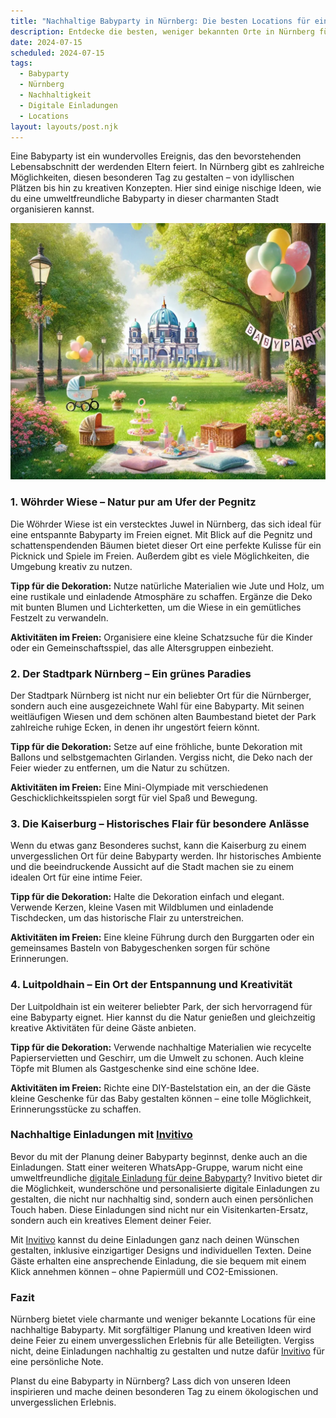 ```yaml
---
title: "Nachhaltige Babyparty in Nürnberg: Die besten Locations für einen unvergesslichen Tag"
description: Entdecke die besten, weniger bekannten Orte in Nürnberg für eine nachhaltige Babyparty, inklusive Tipps für digitale Einladungen und umweltfreundliche Dekoration.
date: 2024-07-15
scheduled: 2024-07-15
tags:
  - Babyparty
  - Nürnberg
  - Nachhaltigkeit
  - Digitale Einladungen
  - Locations
layout: layouts/post.njk
---
```


Eine Babyparty ist ein wundervolles Ereignis, das den bevorstehenden Lebensabschnitt der werdenden Eltern feiert. In Nürnberg gibt es zahlreiche Möglichkeiten, diesen besonderen Tag zu gestalten – von idyllischen Plätzen bis hin zu kreativen Konzepten. Hier sind einige nischige Ideen, wie du eine umweltfreundliche Babyparty in dieser charmanten Stadt organisieren kannst.

![Babyparty im Park](/img/picnic-park.webp)

### 1. **Wöhrder Wiese – Natur pur am Ufer der Pegnitz**

Die Wöhrder Wiese ist ein verstecktes Juwel in Nürnberg, das sich ideal für eine entspannte Babyparty im Freien eignet. Mit Blick auf die Pegnitz und schattenspendenden Bäumen bietet dieser Ort eine perfekte Kulisse für ein Picknick und Spiele im Freien. Außerdem gibt es viele Möglichkeiten, die Umgebung kreativ zu nutzen.

**Tipp für die Dekoration:** Nutze natürliche Materialien wie Jute und Holz, um eine rustikale und einladende Atmosphäre zu schaffen. Ergänze die Deko mit bunten Blumen und Lichterketten, um die Wiese in ein gemütliches Festzelt zu verwandeln.

**Aktivitäten im Freien:** Organisiere eine kleine Schatzsuche für die Kinder oder ein Gemeinschaftsspiel, das alle Altersgruppen einbezieht.

### 2. **Der Stadtpark Nürnberg – Ein grünes Paradies**

Der Stadtpark Nürnberg ist nicht nur ein beliebter Ort für die Nürnberger, sondern auch eine ausgezeichnete Wahl für eine Babyparty. Mit seinen weitläufigen Wiesen und dem schönen alten Baumbestand bietet der Park zahlreiche ruhige Ecken, in denen ihr ungestört feiern könnt.

**Tipp für die Dekoration:** Setze auf eine fröhliche, bunte Dekoration mit Ballons und selbstgemachten Girlanden. Vergiss nicht, die Deko nach der Feier wieder zu entfernen, um die Natur zu schützen.

**Aktivitäten im Freien:** Eine Mini-Olympiade mit verschiedenen Geschicklichkeitsspielen sorgt für viel Spaß und Bewegung.

### 3. **Die Kaiserburg – Historisches Flair für besondere Anlässe**

Wenn du etwas ganz Besonderes suchst, kann die Kaiserburg zu einem unvergesslichen Ort für deine Babyparty werden. Ihr historisches Ambiente und die beeindruckende Aussicht auf die Stadt machen sie zu einem idealen Ort für eine intime Feier. 

**Tipp für die Dekoration:** Halte die Dekoration einfach und elegant. Verwende Kerzen, kleine Vasen mit Wildblumen und einladende Tischdecken, um das historische Flair zu unterstreichen.

**Aktivitäten im Freien:** Eine kleine Führung durch den Burggarten oder ein gemeinsames Basteln von Babygeschenken sorgen für schöne Erinnerungen.

### 4. **Luitpoldhain – Ein Ort der Entspannung und Kreativität**

Der Luitpoldhain ist ein weiterer beliebter Park, der sich hervorragend für eine Babyparty eignet. Hier kannst du die Natur genießen und gleichzeitig kreative Aktivitäten für deine Gäste anbieten.

**Tipp für die Dekoration:** Verwende nachhaltige Materialien wie recycelte Papierservietten und Geschirr, um die Umwelt zu schonen. Auch kleine Töpfe mit Blumen als Gastgeschenke sind eine schöne Idee.

**Aktivitäten im Freien:** Richte eine DIY-Bastelstation ein, an der die Gäste kleine Geschenke für das Baby gestalten können – eine tolle Möglichkeit, Erinnerungsstücke zu schaffen.

### **Nachhaltige Einladungen mit [Invitivo](https://invitivo.com/create)**

Bevor du mit der Planung deiner Babyparty beginnst, denke auch an die Einladungen. Statt einer weiteren WhatsApp-Gruppe, warum nicht eine umweltfreundliche [digitale Einladung für deine Babyparty](https://invitivo.com/)? Invitivo bietet dir die Möglichkeit, wunderschöne und personalisierte digitale Einladungen zu gestalten, die nicht nur nachhaltig sind, sondern auch einen persönlichen Touch haben. Diese Einladungen sind nicht nur ein Visitenkarten-Ersatz, sondern auch ein kreatives Element deiner Feier.

Mit [Invitivo](https://invitivo.com/) kannst du deine Einladungen ganz nach deinen Wünschen gestalten, inklusive einzigartiger Designs und individuellen Texten. Deine Gäste erhalten eine ansprechende Einladung, die sie bequem mit einem Klick annehmen können – ohne Papiermüll und CO2-Emissionen.

### **Fazit**

Nürnberg bietet viele charmante und weniger bekannte Locations für eine nachhaltige Babyparty. Mit sorgfältiger Planung und kreativen Ideen wird deine Feier zu einem unvergesslichen Erlebnis für alle Beteiligten. Vergiss nicht, deine Einladungen nachhaltig zu gestalten und nutze dafür [Invitivo](https://invitivo.com) für eine persönliche Note.

Planst du eine Babyparty in Nürnberg? Lass dich von unseren Ideen inspirieren und mache deinen besonderen Tag zu einem ökologischen und unvergesslichen Erlebnis.
